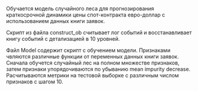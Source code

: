 Обучается модель случайного леса для прогнозирования краткосрочной динамики цены спот-контракта евро-доллар с использованием данных книги заявок.

Скрипт из файла construct_ob считывает лог событий и восстанавливает книгу событий с детализацией в 10 уровней.

Файл Model содержит скрипт с обучением модели. Признаками чвляются различные функции от переменных данных книги заявок. Сначала обучется случайный лес на полном множестве признаков, затем признаки упорядочиваются по убыванию mean impurity decrease. Расчитываются метрики на тестовой выборке с различным числом признаков с шагом 10.
